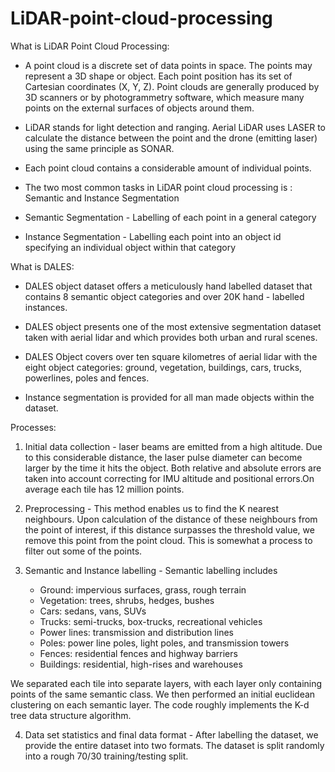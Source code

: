 # LiDAR-point-cloud-processing

What is LiDAR Point Cloud Processing:

- A point cloud is a discrete set of data points in space. The points may represent a 3D shape or object. Each point position has its set of Cartesian coordinates (X, Y, Z). Point clouds are generally produced by 3D scanners or by photogrammetry software, which measure many points on the external surfaces of objects around them.

- LiDAR stands for light detection and ranging. Aerial LiDAR uses LASER to calculate the distance between the point and the drone (emitting laser) using the same principle as SONAR.

- Each point cloud contains a considerable amount of individual points.

- The two most common tasks in LiDAR point cloud processing is : Semantic and Instance Segmentation

- Semantic Segmentation - Labelling of each point in a general category

- Instance Segmentation - Labelling each point into an object id specifying an individual object within that category

What is DALES:

- DALES object dataset offers a meticulously hand labelled dataset that contains 8 semantic object categories and over 20K hand - labelled instances.

- DALES object presents one of the most extensive segmentation dataset taken with aerial lidar and which provides both urban and rural scenes.

- DALES Object covers over ten square kilometres of aerial lidar with the eight object categories: ground, vegetation, buildings, cars, trucks, powerlines, poles and fences.
- Instance segmentation is provided for all man made objects within the dataset.

Processes:

1) Initial data collection - laser beams are emitted from a high altitude. Due to this considerable distance, the laser pulse diameter can become larger by the time it hits the object. Both relative and absolute errors are taken into account correcting for IMU altitude and positional errors.On average each tile has 12 million points.

2) Preprocessing - This method enables us to find the K nearest neighbours. Upon calculation of the distance of these neighbours from the point of interest, if this distance surpasses the threshold value, we remove this point from the point cloud. This is somewhat a process to filter out some of the points.

3) Semantic and Instance labelling - 
Semantic labelling includes 

    - Ground: impervious surfaces, grass, rough terrain
    - Vegetation: trees, shrubs, hedges, bushes
    - Cars: sedans, vans, SUVs
    - Trucks: semi-trucks, box-trucks, recreational vehicles
    - Power lines: transmission and distribution lines
    - Poles: power line poles, light poles, and transmission towers
    - Fences: residential fences and highway barriers
    - Buildings: residential, high-rises and warehouses

We separated each tile into separate layers, with each layer only containing points of the same semantic class. We then performed an initial euclidean clustering on each semantic layer. The code roughly implements the K-d tree data structure algorithm.

4) Data set statistics and final data format -
After labelling the dataset, we provide the entire dataset into two formats. The dataset is split randomly into a rough 70/30 training/testing split.










